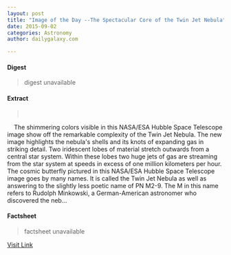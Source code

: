 ```yaml
---
layout: post
title: "Image of the Day --The Spectacular Core of the Twin Jet Nebula"
date: 2015-09-02
categories: Astronomy
author: dailygalaxy.com

---
```



#### Digest
>digest unavailable

#### Extract
>         The shimmering colors visible in this NASA/ESA Hubble Space Telescope image show off the remarkable complexity of the Twin Jet Nebula. The new image highlights the nebula's shells and its knots of expanding gas in striking detail. Two iridescent lobes of material stretch outwards from a central star system. Within these lobes two huge jets of gas are streaming from the star system at speeds in excess of one million kilometers per hour. The cosmic butterfly pictured in this NASA/ESA Hubble Space Telescope image goes by many names. It is called the Twin Jet Nebula as well as answering to the slightly less poetic name of PN M2-9. The M in this name refers to Rudolph Minkowski, a German-American astronomer who discovered the neb...

#### Factsheet
>factsheet unavailable

[Visit Link](http://www.dailygalaxy.com/my_weblog/2015/08/the-binary-core-of-the-twin-jet-nebula.html)


